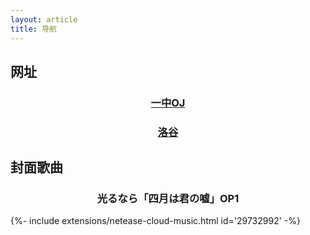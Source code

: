 ```yaml
---
layout: article
title: 导航
---
```

## 网址
<div class="hero hero--dark" style='background-image: url("https://timgsa.baidu.com/timg?image&quality=80&size=b9999_10000&sec=1554399555969&di=2c94610485a6819c1969435dfed0d46f&imgtype=0&src=http%3A%2F%2Fimgsrc.baidu.com%2Fimgad%2Fpic%2Fitem%2Fa8773912b31bb05170f3f1123d7adab44aede031.jpg");'>
  <div class="hero__content">
    <h3><center>
    <a href="http://newoj.cqyz.cn/">
      一中OJ
    </a>
    </center></h3>
  </div>
</div>
<p></p>
<div class="hero hero--dark" style='background-image: url("https://timgsa.baidu.com/timg?image&quality=80&size=b9999_10000&sec=1554991098&di=0ec16477fd0954eba8c68e3cf632aecb&imgtype=jpg&er=1&src=http%3A%2F%2Fpic1.win4000.com%2Fwallpaper%2F7%2F57ac3605353a8.jpg");'>
  <div class="hero__content">
    <h3><center>
    <a href="https://www.luogu.org/">
      洛谷
    </a>
    </center></h3>
  </div>
</div>
<p></p>

## 封面歌曲
<div class="hero hero--dark" style='background-image: url("http://p1.music.126.net/TM6SM2-ppcd1F66YyjR-Eg==/2537672838610591.jpg");'>
  <div class="hero__content">
    <h3><center>
      光るなら「四月は君の嘘」OP1
    </center></h3>
  </div>
</div>
<p></p>
{%- include extensions/netease-cloud-music.html id='29732992' -%}
